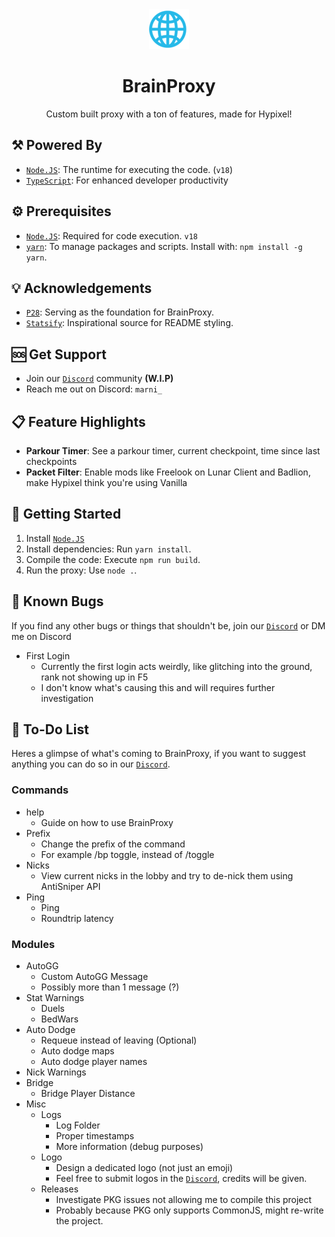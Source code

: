 <div align="center">
    <img src="https://raw.githubusercontent.com/Braincell-Industries/public-assets/main/Logos/Globe/Globe_Emoji_64x64.png" alt="BrainProxy" />
    <h1>BrainProxy</h1>
    <p>Custom built proxy with a ton of features, made for Hypixel!</p>
</div>

## ⚒️ Powered By
-   [`Node.JS`]: The runtime for executing the code. (`v18`)
-   [`TypeScript`]: For enhanced developer productivity

## ⚙️ Prerequisites
-   [`Node.JS`]: Required for code execution. `v18`
-   [`yarn`]: To manage packages and scripts. Install with: `npm install -g yarn`.

## 💡 Acknowledgements
-   [`P28`]: Serving as the foundation for BrainProxy.
-   [`Statsify`]: Inspirational source for README styling.

## 🆘 Get Support
* Join our [`Discord`] community **(W.I.P)**
* Reach me out on Discord: `marni_`

## 📋 Feature Highlights
- **Parkour Timer**: See a parkour timer, current checkpoint, time since last checkpoints
- **Packet Filter**: Enable mods like Freelook on Lunar Client and Badlion, make Hypixel think you're using Vanilla

## 🚀 Getting Started
1. Install [`Node.JS`]
2. Install dependencies: Run `yarn install`.
3. Compile the code: Execute `npm run build`.
4. Run the proxy: Use `node .`.

## 🐛 Known Bugs
If you find any other bugs or things that shouldn't be, join our [`Discord`] or DM me on Discord

- First Login
  * Currently the first login acts weirdly, like glitching into the ground, rank not showing up in F5
  * I don't know what's causing this and will requires further investigation

## 📝 To-Do List
Heres a glimpse of what's coming to BrainProxy, if you want to suggest anything you can do so in our [`Discord`].

### Commands
- help
  * Guide on how to use BrainProxy
- Prefix
  * Change the prefix of the command
  * For example /bp toggle, instead of /toggle
- Nicks
  * View current nicks in the lobby and try to de-nick them using AntiSniper API
- Ping
  * Ping
  * Roundtrip latency

### Modules
- AutoGG
  * Custom AutoGG Message
  * Possibly more than 1 message (?)
- Stat Warnings
  * Duels
  * BedWars
- Auto Dodge
  * Requeue instead of leaving (Optional)
  * Auto dodge maps
  * Auto dodge player names
- Nick Warnings
- Bridge
  * Bridge Player Distance
- Misc
  * Logs
    * Log Folder
    * Proper timestamps
    * More information (debug purposes)
  * Logo
    * Design a dedicated logo (not just an emoji)
    * Feel free to submit logos in the [`Discord`], credits will be given.
  * Releases
    * Investigate PKG issues not allowing me to compile this project
    * Probably because PKG only supports CommonJS, might re-write the project.

<!-- LINKS -->
[`node.js`]: https://nodejs.org/en/download/current/
[`typescript`]: https://www.typescriptlang.org
[`yarn`]: https://yarnpkg.com
[`p28`]: https://github.com/MauritsWilke/P28
[`statsify`]: https://github.com/Statsify/statsify
[`discord`]: https://discord.gg/AAjB2pAXxY